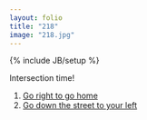 ```yaml
---
layout: folio
title: "218"
image: "218.jpg"
---
```

{% include JB/setup %}

<div class="copy">
	<p>Intersection time!</p>
</div>

<div class="choice">
	<ol>
		<li><a href="219.html">
			Go right to go home
		</a></li>
		<li><a href="242.html">
			Go down the street to your left
		</a></li>
	</ol>
</div>